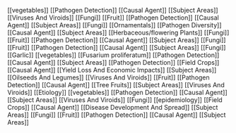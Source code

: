 [[vegetables]]
[[Pathogen Detection]]
[[Causal Agent]]
[[Subject Areas]]
[[Viruses And Viroids]]
[[Fungi]]
[[Fruit]]
[[Pathogen Detection]]
[[Causal Agent]]
[[Subject Areas]]
[[Fungi]]
[[Ornamentals]]
[[Pathogen Diversity]]
[[Causal Agent]]
[[Subject Areas]]
[[Herbaceous/flowering Plants]]
[[Fungi]]
[[Fruit]]
[[Pathogen Detection]]
[[Causal Agent]]
[[Subject Areas]]
[[Fungi]]
[[Fruit]]
[[Pathogen Detection]]
[[Causal Agent]]
[[Subject Areas]]
[[Fungi]]
[[Garlic]]
[[vegetables]]
[[Fusarium proliferatum]]
[[Pathogen Detection]]
[[Causal Agent]]
[[Subject Areas]]
[[Pathogen Detection]]
[[Field Crops]]
[[Causal Agent]]
[[Yield Loss And Economic Impacts]]
[[Subject Areas]]
[[Oilseeds And Legumes]]
[[Viruses And Viroids]]
[[Fruit]]
[[Pathogen Detection]]
[[Causal Agent]]
[[Tree Fruits]]
[[Subject Areas]]
[[Viruses And Viroids]]
[[Etiology]]
[[vegetables]]
[[Pathogen Detection]]
[[Causal Agent]]
[[Subject Areas]]
[[Viruses And Viroids]]
[[Fungi]]
[[epidemiology]]
[[Field Crops]]
[[Causal Agent]]
[[Disease Development And Spread]]
[[Subject Areas]]
[[Fungi]]
[[Fruit]]
[[Pathogen Detection]]
[[Causal Agent]]
[[Subject Areas]]

